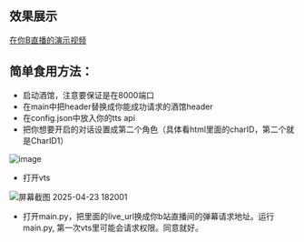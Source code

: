 ## 效果展示 
[在你B直播的演示视频](https://www.bilibili.com/video/BV1EDLhzCE9x/)
## 简单食用方法：
- 启动酒馆，注意要保证是在8000端口
- 在main中把header替换成你能成功请求的酒馆header
- 在config.json中放入你的tts api
- 把你想要开启的对话设置成第二个角色（具体看html里面的charID，第二个就是CharID1）
  
![image](https://github.com/user-attachments/assets/8b3303b5-bdfa-4fb6-a89d-434be1acd820)
- 打开vts
  
![屏幕截图 2025-04-23 182001](https://github.com/user-attachments/assets/a600c6cb-0ad0-46a1-8f48-1c59c486c0b2)
- 打开main.py，把里面的live_url换成你b站直播间的弹幕请求地址。运行main.py, 第一次vts里可能会请求权限。同意就好。
